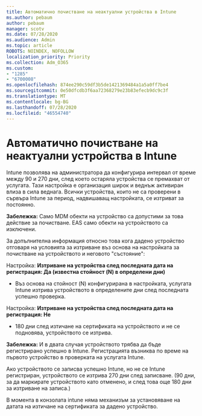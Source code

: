 ```yaml
---
title: Автоматично почистване на неактуални устройства в Intune
ms.author: pebaum
author: pebaum
manager: scotv
ms.date: 07/28/2020
ms.audience: Admin
ms.topic: article
ROBOTS: NOINDEX, NOFOLLOW
localization_priority: Priority
ms.collection: Adm_O365
ms.custom:
- "1285"
- "6700008"
ms.openlocfilehash: 874ee290c59df3b5de1421369484a1a5a0ff7be4
ms.sourcegitcommit: 0e50dfcdb3f6aa72368279e23b83efecb9dc9c3f
ms.translationtype: MT
ms.contentlocale: bg-BG
ms.lasthandoff: 07/28/2020
ms.locfileid: "46554740"
---
```

# <a name="automatic-cleanup-of-stale-devices-in-intune"></a>Автоматично почистване на неактуални устройства в Intune

Intune позволява на администратора да конфигурира интервал от време между 90 и 270 дни, след което остаряла устройства се премахват от услугата. Тази настройка е организация широк и веднъж активиран влиза в сила веднага. Всички устройства, които не са проверени в сървъра Intune за период, надвишаващ настройката, се изтриват за постоянно.

**Забележка:** Само MDM обекти на устройство са допустими за това действие за почистване. EAS само обекти на устройството са изключени.

За допълнителна информация относно това кога дадено устройство отговаря на условията за изтриване въз основа на настройката за почистване на устройството и неговото "състояние":

Настройка: **Изтриване на устройства след последната дата на регистрация: Да (известна стойност (N) в определени дни)**

- Въз основа на стойност (N) конфигурирана в настройката, услугата Intune изтрива устройството в определените дни след последната успешно проверка.

Настройка: **Изтриване на устройства след последната дата на регистрация: Не**

- 180 дни след изтичане на сертификата на устройството и не се подновява, устройството се изтрива.

**Забележка:** И в двата случая устройството трябва да бъде регистрирано успешно в Intune. Регистрацията възниква по време на първото устройство в проверката на услугата Intune.

Ако устройството се записва успешно Intune, но не се Intune регистриран, устройството се изтрива 270 дни след записване. (90 дни, за да маркирате устройството като отменено, и след това още 180 дни за изтриване на записа.)

В момента в конзолата intune няма механизъм за установяване на датата на изтичане на сертификата за дадено устройство.